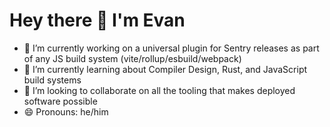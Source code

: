 # Hey there 👋 I'm Evan

- 🔭 I’m currently working on a universal plugin for Sentry releases as part of any JS build system (vite/rollup/esbuild/webpack)
- 🌱 I’m currently learning about Compiler Design, Rust, and JavaScript build systems
- 👯 I’m looking to collaborate on all the tooling that makes deployed software possible
- 😄 Pronouns: he/him
